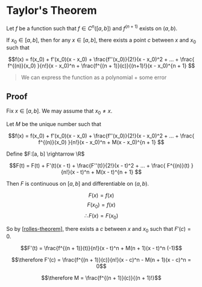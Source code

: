# Taylor's Theorem

Let $f$ be a function such that $f \in C^n([a, b])$ and $f^{( n + 1 )}$ exists on $(a, b)$.

If $x_0 \in [a, b]$, then for any $x \in [a, b]$, there exists a point $c$ between $x$ and $x_0$ such that

$$f(x) = f(x_0) + f'(x_0)(x - x_0) + \frac{f''(x_0)}{2!}(x - x_0)^2 + ... + \frac{ f^{(n)}(x_0) }{n!}(x - x_0)^n + \frac{f^{(n + 1)}(c)}{(n+1)!}(x - x_0)^{n + 1} $$

> We can express the function as a polynomial + some error

## Proof

Fix $x \in [a, b]$. We may assume that $x_0 \neq x$. 

Let $M$ be the unique number such that

$$f(x) = f(x_0) + f'(x_0)(x - x_0) + \frac{f''(x_0)}{2!}(x - x_0)^2 + ... + \frac{ f^{(n)}(x_0) }{n!}(x - x_0)^n + M(x - x_0)^{n + 1} $$

Define $F:[a, b] \rightarrow \R$

$$F(t) = F(t) + F'(t)(x - t) + \frac{F''(t)}{2!}(x - t)^2 + ... + \frac{ F^{(n)}(t) }{n!}(x - t)^n + M(x - t)^{n + 1} $$

Then $F$ is continuous on $[a, b]$ and differentiable on $(a, b)$.

$$F(x) = f(x)$$
$$F(x_0) = f(x)$$
$$\therefore F(x) = F(x_0)$$

So by [[rolles-theorem]], there exists a $c$ between $x$ and $x_0$ such that $F'(c) = 0$.

$$F'(t) = \frac{f^{(n + 1)}(t)}{n!}(x - t)^n + M(n + 1)(x - t)^n (-1)$$


$$\therefore F'(c) = \frac{f^{(n + 1)}(c)}{n!}(x - c)^n - M(n + 1)(x - c)^n = 0$$

$$\therefore M = \frac{f^{(n + 1)}(c)}{(n + 1)!}$$

[//begin]: # "Autogenerated link references for markdown compatibility"
[rolles-theorem]: rolles-theorem "Rolle's Theorem"
[//end]: # "Autogenerated link references"